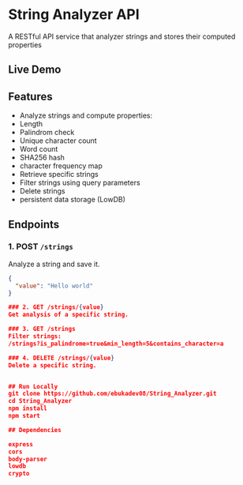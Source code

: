 # String Analyzer API
A RESTful API  service that analyzer strings and stores their computed properties

## Live Demo



## Features 
- Analyze strings and compute properties:
 - Length
 - Palindrom check
 - Unique character count
 - Word count 
 - SHA256 hash
 - character frequency map
- Retrieve specific strings
- Filter strings using query parameters
- Delete strings
- persistent data storage (LowDB)

## Endpoints 

### 1. POST `/strings`
Analyze a string and save it.
```json
{
  "value": "Hello world"
}

### 2. GET /strings/{value}
Get analysis of a specific string.

### 3. GET /strings
Filter strings:
/strings?is_palindrome=true&min_length=5&contains_character=a

### 4. DELETE /strings/{value}
Delete a specific string.


## Run Locally
git clone https://github.com/ebukadev08/String_Analyzer.git
cd String_Analyzer
npm install
npm start

## Dependencies

express
cors
body-parser
lowdb
crypto

